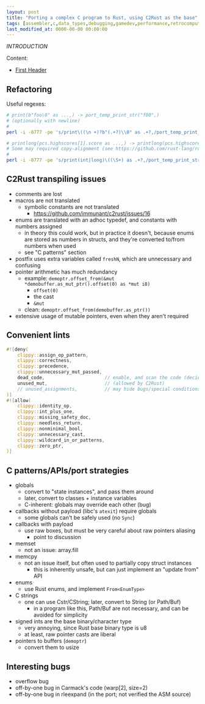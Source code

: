 ```yaml
---
layout: post
title: "Porting a complex C program to Rust, using C2Rust as the base"
tags: [assembler,c,data_types,debugging,gamedev,performance,retrocomputing,rust]
last_modified_at: 0000-00-00 00:00:00
---
```


*INTRODUCTION*

Content:

- [First Header](#first-header)

## Refactoring

Useful regexes:

```sh
# print(b"foo\0" as ...,) -> port_temp_print_str("f00",)
# (optionally with newline)
#
perl -i -0777 -pe 's/print\((\n +)?b"(.+?)\\0" as .+?,/port_temp_print_str("$2",/g' *.rs

# printlong(pcs.highscores[1].score as ...,) -> printlong(pcs.highscores[1].score.to_string(),);
# Some may required copy-alignment (see https://github.com/rust-lang/rust/issues/82523).
#
perl -i -0777 -pe 's/print(int|long)\((\S+) as .+?,/port_temp_print_str(\&$2.to_string(),/g' *.rs
```

## C2Rust transpiling issues

- comments are lost
- macros are not translated
  - symbolic constants are not translated
    - https://github.com/immunant/c2rust/issues/16
- enums are translated with an adhoc typedef, and constants with numbers assigned
  - in theory this could work, but in practice it doesn't, because enums are stored as numbers in structs, and they're converted to/from numbers when used
  - see "C patterns" section
- postfix uses extra variables called `freshN`, which are unnecessary and confusing
- pointer arithmetic has much redundancy
  - example: `demoptr.offset_from(&mut *demobuffer.as_mut_ptr().offset(0) as *mut i8)`
    - `offset(0)`
    - the cast
    - `&mut`
  - clean: `demoptr.offset_from(demobuffer.as_ptr())`
- extensive usage of mutable pointers, even when they aren't required

## Convenient lints

```rs
#![deny(
    clippy::assign_op_pattern,
    clippy::correctness,
    clippy::precedence,
    clippy::unnecessary_mut_passed,
    dead_code,                      // enable, and scan the code (decide what to allow and what to remove) (allowed by C2Rust)
    unused_mut,                     // (allowed by C2Rust)
    // unused_assignments,          // may hide bugs/special conditions; add it only after careful scrutiny (allowed by C2Rust)
)]
#![allow(
    clippy::identity_op,
    clippy::int_plus_one,
    clippy::missing_safety_doc,
    clippy::needless_return,
    clippy::nonminimal_bool,
    clippy::unnecessary_cast,
    clippy::wildcard_in_or_patterns,
    clippy::zero_ptr,
)]
```

## C patterns/APIs/port strategies

- globals
  - convert to "state instances", and pass them around
  - later, convert to classes + instance variables
  - C-inherent: globals may override each other (bug)
- callbacks without payload (libc's `atexit`) require globals
  - some globals can't be safely used (no `Sync`)
- callbacks with payload
  - use raw boxes, but must be very careful about raw pointers aliasing
    - point to discussion
- memset
  - not an issue: array.fill
- memcpy
  - not an issue itself, but often used to partially copy struct instances
    - this is inherently unsafe, but can just implement an "update from" API
- enums
  - use Rust enums, and implement `From<EnumType>`
- C strings
  - one can use Cstr/CString; later, convert to String (or Path/Buf)
    - in a program like this, Path/Buf are not necessary, and can be avoided for simplicity
- signed ints are the base binary/character type
  - very annoying, since Rust base binary type is u8
  - at least, raw pointer casts are liberal
- pointers to buffers (`demoptr`)
  - convert them to usize

## Interesting bugs

- overflow bug
- off-by-one bug in Carmack's code (warp[2], size=2)
- off-by-one bug in rleexpand (in the port; not verified the ASM source)
